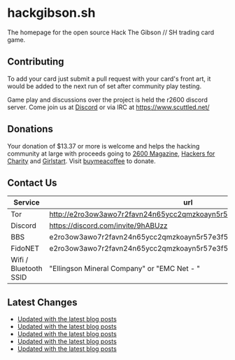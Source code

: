 # hackgibson.sh
The homepage for the open source Hack The Gibson // SH trading card game.


## Contributing

To add your card just submit a pull request with your card's front art, it would be added to the next run of set after community play testing.

Game play and discussions over the project is held the r2600 discord server. Come join us at [Discord](https://discord.com/invite/9hABUzz) or via IRC at https://www.scuttled.net/


## Donations

Your donation of $13.37 or more is welcome and helps the hacking community at large with proceeds going to [2600 Magazine](https://2600.com/), [Hackers for Charity](https://hackersforcharity.org) and [Girlstart](https://girlstart.org).  Visit [buymeacoffee](https://www.buymeacoffee.com/hackgibson.sh) to donate.


## Contact Us

Service | url
-|-
Tor | http://e2ro3ow3awo7r2favn24n65ycc2qmzkoayn5r57e3f56nvjwdcgg32ad.onion
Discord | https://discord.com/invite/9hABUzz
BBS | e2ro3ow3awo7r2favn24n65ycc2qmzkoayn5r57e3f56nvjwdcgg32ad.onion:23
FidoNET | e2ro3ow3awo7r2favn24n65ycc2qmzkoayn5r57e3f56nvjwdcgg32ad.onion:24554
Wifi / Bluetooth SSID | "Ellingson Mineral Company" or "EMC Net - <fidonet address>"

## Latest Changes
<!-- BLOG-POST-LIST:START -->
- [Updated with the latest blog posts](https://github.com/DFW2600/hackgibson.sh/commit/c551b120d4a5328a27cc62fce98ee1d970720610)
- [Updated with the latest blog posts](https://github.com/DFW2600/hackgibson.sh/commit/add5208f8463fccf3ca7f1efd7b114e08c18df96)
- [Updated with the latest blog posts](https://github.com/DFW2600/hackgibson.sh/commit/df41c3ce6cb894c822eead72ba28e8aeb269ee2d)
- [Updated with the latest blog posts](https://github.com/DFW2600/hackgibson.sh/commit/24931e5f6e44f8e9f47afec1c121007a8fb68a1a)
- [Updated with the latest blog posts](https://github.com/DFW2600/hackgibson.sh/commit/4dbdab2ad36ea16c53a0ace42638c2b7e4f9b7e2)
<!-- BLOG-POST-LIST:END -->
